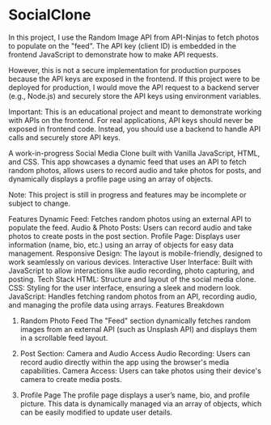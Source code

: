 # SocialClone

In this project, I use the Random Image API from API-Ninjas to fetch photos to populate on the "feed". The API key (client ID) is embedded in the frontend JavaScript to demonstrate how to make API requests.

However, this is not a secure implementation for production purposes because the API keys are exposed in the frontend. If this project were to be deployed for production, I would move the API request to a backend server (e.g., Node.js) and securely store the API keys using environment variables.

Important:
This is an educational project and meant to demonstrate working with APIs on the frontend.
For real applications, API keys should never be exposed in frontend code. Instead, you should use a backend to handle API calls and securely store API keys.

A work-in-progress Social Media Clone built with Vanilla JavaScript, HTML, and CSS. This app showcases a dynamic feed that uses an API to fetch random photos, allows users to record audio and take photos for posts, and dynamically displays a profile page using an array of objects.

Note: This project is still in progress and features may be incomplete or subject to change.

Features
Dynamic Feed: Fetches random photos using an external API to populate the feed.
Audio & Photo Posts: Users can record audio and take photos to create posts in the post section.
Profile Page: Displays user information (name, bio, etc.) using an array of objects for easy data management.
Responsive Design: The layout is mobile-friendly, designed to work seamlessly on various devices.
Interactive User Interface: Built with JavaScript to allow interactions like audio recording, photo capturing, and posting.
Tech Stack
HTML: Structure and layout of the social media clone.
CSS: Styling for the user interface, ensuring a sleek and modern look.
JavaScript: Handles fetching random photos from an API, recording audio, and managing the profile data using arrays.
Features Breakdown
1. Random Photo Feed
The "Feed" section dynamically fetches random images from an external API (such as Unsplash API) and displays them in a scrollable feed layout.

2. Post Section: Camera and Audio Access
Audio Recording: Users can record audio directly within the app using the browser's media capabilities.
Camera Access: Users can take photos using their device's camera to create media posts.
3. Profile Page
The profile page displays a user’s name, bio, and profile picture. This data is dynamically managed via an array of objects, which can be easily modified to update user details.


